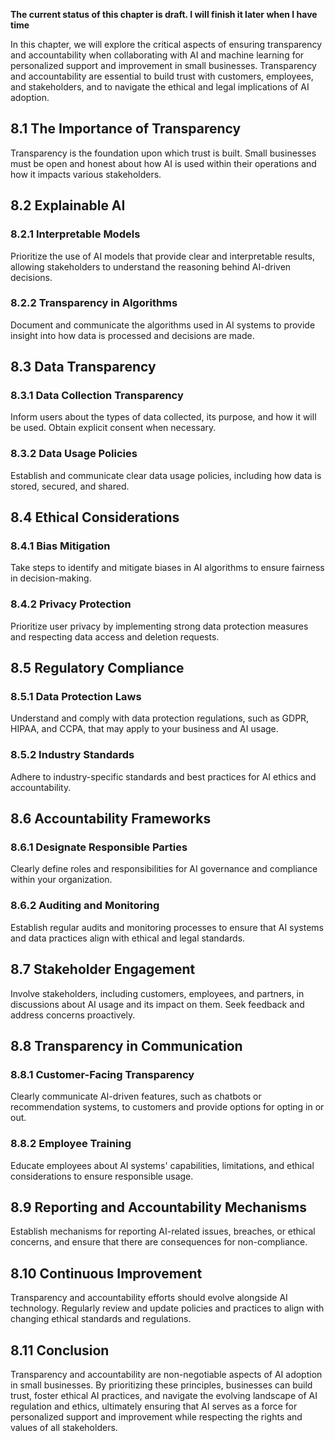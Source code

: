 **The current status of this chapter is draft. I will finish it later when I have time**

In this chapter, we will explore the critical aspects of ensuring transparency and accountability when collaborating with AI and machine learning for personalized support and improvement in small businesses. Transparency and accountability are essential to build trust with customers, employees, and stakeholders, and to navigate the ethical and legal implications of AI adoption.

8.1 The Importance of Transparency
----------------------------------

Transparency is the foundation upon which trust is built. Small businesses must be open and honest about how AI is used within their operations and how it impacts various stakeholders.

8.2 Explainable AI
------------------

### 8.2.1 Interpretable Models

Prioritize the use of AI models that provide clear and interpretable results, allowing stakeholders to understand the reasoning behind AI-driven decisions.

### 8.2.2 Transparency in Algorithms

Document and communicate the algorithms used in AI systems to provide insight into how data is processed and decisions are made.

8.3 Data Transparency
---------------------

### 8.3.1 Data Collection Transparency

Inform users about the types of data collected, its purpose, and how it will be used. Obtain explicit consent when necessary.

### 8.3.2 Data Usage Policies

Establish and communicate clear data usage policies, including how data is stored, secured, and shared.

8.4 Ethical Considerations
--------------------------

### 8.4.1 Bias Mitigation

Take steps to identify and mitigate biases in AI algorithms to ensure fairness in decision-making.

### 8.4.2 Privacy Protection

Prioritize user privacy by implementing strong data protection measures and respecting data access and deletion requests.

8.5 Regulatory Compliance
-------------------------

### 8.5.1 Data Protection Laws

Understand and comply with data protection regulations, such as GDPR, HIPAA, and CCPA, that may apply to your business and AI usage.

### 8.5.2 Industry Standards

Adhere to industry-specific standards and best practices for AI ethics and accountability.

8.6 Accountability Frameworks
-----------------------------

### 8.6.1 Designate Responsible Parties

Clearly define roles and responsibilities for AI governance and compliance within your organization.

### 8.6.2 Auditing and Monitoring

Establish regular audits and monitoring processes to ensure that AI systems and data practices align with ethical and legal standards.

8.7 Stakeholder Engagement
--------------------------

Involve stakeholders, including customers, employees, and partners, in discussions about AI usage and its impact on them. Seek feedback and address concerns proactively.

8.8 Transparency in Communication
---------------------------------

### 8.8.1 Customer-Facing Transparency

Clearly communicate AI-driven features, such as chatbots or recommendation systems, to customers and provide options for opting in or out.

### 8.8.2 Employee Training

Educate employees about AI systems' capabilities, limitations, and ethical considerations to ensure responsible usage.

8.9 Reporting and Accountability Mechanisms
-------------------------------------------

Establish mechanisms for reporting AI-related issues, breaches, or ethical concerns, and ensure that there are consequences for non-compliance.

8.10 Continuous Improvement
---------------------------

Transparency and accountability efforts should evolve alongside AI technology. Regularly review and update policies and practices to align with changing ethical standards and regulations.

8.11 Conclusion
---------------

Transparency and accountability are non-negotiable aspects of AI adoption in small businesses. By prioritizing these principles, businesses can build trust, foster ethical AI practices, and navigate the evolving landscape of AI regulation and ethics, ultimately ensuring that AI serves as a force for personalized support and improvement while respecting the rights and values of all stakeholders.
